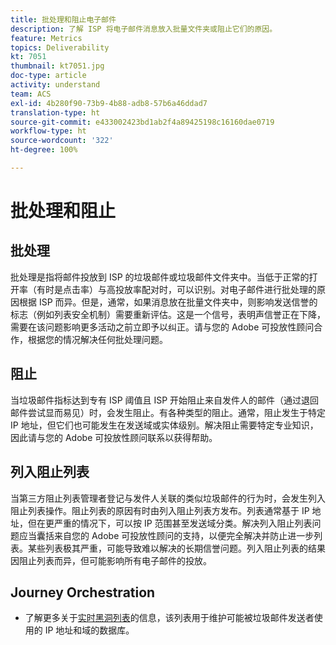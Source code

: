 ```yaml
---
title: 批处理和阻止电子邮件
description: 了解 ISP 将电子邮件消息放入批量文件夹或阻止它们的原因。
feature: Metrics
topics: Deliverability
kt: 7051
thumbnail: kt7051.jpg
doc-type: article
activity: understand
team: ACS
exl-id: 4b280f90-73b9-4b88-adb8-57b6a46ddad7
translation-type: ht
source-git-commit: e433002423bd1ab2f4a89425198c16160dae0719
workflow-type: ht
source-wordcount: '322'
ht-degree: 100%

---
```


# 批处理和阻止

## 批处理

批处理是指将邮件投放到 ISP 的垃圾邮件或垃圾邮件文件夹中。当低于正常的打开率（有时是点击率）与高投放率配对时，可以识别。对电子邮件进行批处理的原因根据 ISP 而异。但是，通常，如果消息放在批量文件夹中，则影响发送信誉的标志（例如列表安全机制）需要重新评估。这是一个信号，表明声信誉正在下降，需要在该问题影响更多活动之前立即予以纠正。请与您的 Adobe 可投放性顾问合作，根据您的情况解决任何批处理问题。

## 阻止

当垃圾邮件指标达到专有 ISP 阈值且 ISP 开始阻止来自发件人的邮件（通过退回邮件尝试显而易见）时，会发生阻止。有各种类型的阻止。通常，阻止发生于特定 IP 地址，但它们也可能发生在发送域或实体级别。解决阻止需要特定专业知识，因此请与您的 Adobe 可投放性顾问联系以获得帮助。

## 列入阻止列表

当第三方阻止列表管理者登记与发件人关联的类似垃圾邮件的行为时，会发生列入阻止列表操作。阻止列表的原因有时由列入阻止列表方发布。列表通常基于 IP 地址，但在更严重的情况下，可以按 IP 范围甚至发送域分类。解决列入阻止列表问题应当囊括来自您的 Adobe 可投放性顾问的支持，以便完全解决并防止进一步列表。某些列表极其严重，可能导致难以解决的长期信誉问题。列入阻止列表的结果因阻止列表而异，但可能影响所有电子邮件的投放。

## Journey Orchestration

* 了解更多关于[实时黑洞列表](/help/additional-resources/blocklist-databases.md)的信息，该列表用于维护可能被垃圾邮件发送者使用的 IP 地址和域的数据库。
